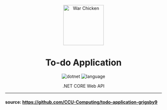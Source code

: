 <div align="center" markdown="1">

<img
          src="https://upload.wikimedia.org/wikipedia/en/thumb/e/ef/Coastal_Carolina_Chanticleers_logo.svg/1200px-Coastal_Carolina_Chanticleers_logo.svg.png"
          height="130"
          alt="War Chicken"
        />

# To-do Application

![dotnet](https://img.shields.io/badge/.NET-v5.0-teal)
![language](https://img.shields.io/badge/language-C%23-orange)

.NET CORE Web API

</div>

---
#### source: https://github.com/CCU-Computing/todo-application-grigsby9
